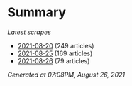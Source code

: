 # Summary
*Latest scrapes*
* [2021-08-20](https://github.com/nuuuwan/news_lk/blob/data/news_lk.2021-08-20.json) (249 articles)
* [2021-08-25](https://github.com/nuuuwan/news_lk/blob/data/news_lk.2021-08-25.json) (169 articles)
* [2021-08-26](https://github.com/nuuuwan/news_lk/blob/data/news_lk.2021-08-26.json) (79 articles)

*Generated at 07:08PM, August 26, 2021*